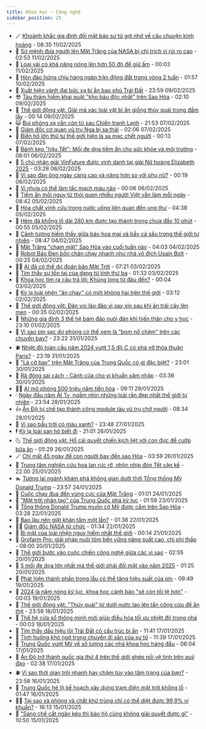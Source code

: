 ```yaml
---
title: Khoa học - Công nghệ
sidebar_position: 25
---
```


<!-- dantri-khoa-hoc-cong-nghe:START -->
- 🪄 [Khoảnh khắc gia đình đối mặt báo sư tử gợi nhớ về câu chuyện kinh hoàng](https://dantri.com.vn/khoa-hoc-cong-nghe/khoanh-khac-gia-dinh-doi-mat-bao-su-tu-goi-nho-ve-cau-chuyen-kinh-hoang-20250211152601369.htm) - 08:35 11/02/2025
- 🤭 [Sứ mệnh đưa người lên Mặt Trăng của NASA bị chỉ trích vì rủi ro cao](https://dantri.com.vn/khoa-hoc-cong-nghe/su-menh-dua-nguoi-len-mat-trang-cua-nasa-bi-chi-trich-vi-rui-ro-cao-20250211084609530.htm) - 02:53 11/02/2025
- 🐻 [Loại vải có khả năng nóng lên hơn 50 độ để giữ ấm](https://dantri.com.vn/khoa-hoc-cong-nghe/loai-vai-co-kha-nang-nong-len-hon-50-do-de-giu-am-20250209111256252.htm) - 00:03 11/02/2025
- 🥰 [Hòn đảo hứng chịu hàng ngàn trận động đất trong vòng 2 tuần](https://dantri.com.vn/khoa-hoc-cong-nghe/hon-dao-hung-chiu-hang-ngan-tran-dong-dat-trong-vong-2-tuan-20250210084052264.htm) - 01:57 10/02/2025
- 🥳 [Xuất hiện vành đai bức xạ bí ẩn bao phủ Trái Đất](https://dantri.com.vn/khoa-hoc-cong-nghe/xuat-hien-vanh-dai-buc-xa-bi-an-bao-phu-trai-dat-20250209115425087.htm) - 23:59 09/02/2025
- 😎 [Tàu thám hiểm khai quật &quot;kho báu độc nhất&quot; trên Sao Hỏa](https://dantri.com.vn/khoa-hoc-cong-nghe/tau-tham-hiem-khai-quat-kho-bau-doc-nhat-tren-sao-hoa-20250208104148832.htm) - 02:10 09/02/2025
- 🎡 [Thế giới động vật: Giải mã xác loài vật bí ẩn giống thủy quái trong đầm lầy](https://dantri.com.vn/khoa-hoc-cong-nghe/the-gioi-dong-vat-giai-ma-xac-loai-vat-bi-an-giong-thuy-quai-trong-dam-lay-20250209053320928.htm) - 00:14 09/02/2025
- 😺 [Bụi phóng xạ vẫn còn từ sau Chiến tranh Lạnh](https://dantri.com.vn/khoa-hoc-cong-nghe/bui-phong-xa-van-con-tu-sau-chien-tranh-lanh-20250208040402192.htm) - 21:53 07/02/2025
- 🌋 [Giám đốc cơ quan vũ trụ Nga bị sa thải](https://dantri.com.vn/khoa-hoc-cong-nghe/giam-doc-co-quan-vu-tru-nga-bi-sa-thai-20250207075157002.htm) - 02:06 07/02/2025
- 💯 [Biển hồ lớn thứ tư thế giới hiện là sa mạc chết người](https://dantri.com.vn/khoa-hoc-cong-nghe/bien-ho-lon-thu-tu-the-gioi-hien-la-sa-mac-chet-nguoi-20250207015033261.htm) - 00:13 07/02/2025
- 🚦 [Bánh kẹo &quot;hậu Tết&quot;: Mối đe dọa tiềm ẩn cho sức khỏe và môi trường](https://dantri.com.vn/khoa-hoc-cong-nghe/banh-keo-hau-tet-moi-de-doa-tiem-an-cho-suc-khoe-va-moi-truong-20250206113117069.htm) - 06:01 06/02/2025
- 💼 [5 chủ nhân giải VinFuture được vinh danh tại giải Nữ hoàng Elizabeth 2025](https://dantri.com.vn/khoa-hoc-cong-nghe/5-chu-nhan-giai-vinfuture-duoc-vinh-danh-tai-giai-nu-hoang-elizabeth-2025-20250206102043065.htm) - 03:28 06/02/2025
- 🐘 [Vì sao đàn ông ngày càng cao và nặng hơn so với phụ nữ?](https://dantri.com.vn/khoa-hoc-cong-nghe/vi-sao-dan-ong-ngay-cang-cao-va-nang-hon-so-voi-phu-nu-20250205161104085.htm) - 00:19 06/02/2025
- 🤗 [Vi nhựa có thể làm tắc mạch máu não](https://dantri.com.vn/khoa-hoc-cong-nghe/vi-nhua-co-the-lam-tac-mach-mau-nao-20250206005842040.htm) - 00:06 06/02/2025
- 🎃 [Tiềm ẩn mối nguy từ thói quen nhiều người Việt vẫn làm mỗi ngày](https://dantri.com.vn/khoa-hoc-cong-nghe/tiem-an-moi-nguy-tu-thoi-quen-nhieu-nguoi-viet-van-lam-moi-ngay-20250204112858770.htm) - 08:42 05/02/2025
- 🚀 [Hóa chất vĩnh cửu trong nước uống liên quan đến ung thư](https://dantri.com.vn/khoa-hoc-cong-nghe/hoa-chat-vinh-cuu-trong-nuoc-uong-lien-quan-den-ung-thu-20250205001130506.htm) - 04:38 05/02/2025
- 📝 [Hẻm đá khổng lồ dài 280 km được tạo thành trong chưa đầy 10 phút](https://dantri.com.vn/khoa-hoc-cong-nghe/hem-da-khong-lo-dai-280-km-duoc-tao-thanh-trong-chua-day-10-phut-20250205074951300.htm) - 00:55 05/02/2025
- 🐎 [Cảnh tượng hiếm thấy giữa báo hoa mai và bầy cá sấu trong thế giới tự nhiên](https://dantri.com.vn/khoa-hoc-cong-nghe/canh-tuong-hiem-thay-giua-bao-hoa-mai-va-bay-ca-sau-trong-the-gioi-tu-nhien-20250203155645644.htm) - 08:47 04/02/2025
- 🌊 [Mặt Trăng &quot;chạm mặt&quot; Sao Hỏa vào cuối tuần này](https://dantri.com.vn/khoa-hoc-cong-nghe/mat-trang-cham-mat-sao-hoa-vao-cuoi-tuan-nay-20250204094120260.htm) - 04:03 04/02/2025
- 🙉 [Robot Báo Đen bốn chân chạy nhanh như nhà vô địch Usain Bolt](https://dantri.com.vn/khoa-hoc-cong-nghe/robot-bao-den-bon-chan-chay-nhanh-nhu-nha-vo-dich-usain-bolt-20250204013514436.htm) - 00:25 04/02/2025
- 👨‍🏫 [AI đã có thể dự đoán bão Mặt Trời](https://dantri.com.vn/khoa-hoc-cong-nghe/ai-da-co-the-du-doan-bao-mat-troi-20250203071650311.htm) - 07:21 03/02/2025
- 👀 [Tìm thấy sự tồn tại của dạng từ tính thứ ba](https://dantri.com.vn/khoa-hoc-cong-nghe/tim-thay-su-ton-tai-cua-dang-tu-tinh-thu-ba-20250203073737415.htm) - 01:33 03/02/2025
- 🐲 [Khoa học tìm ra câu trả lời: Khủng long từ đâu đến?](https://dantri.com.vn/khoa-hoc-cong-nghe/khoa-hoc-tim-ra-cau-tra-loi-khung-long-tu-dau-den-20250202234154427.htm) - 00:04 03/02/2025
- 🐲 [Kỳ lạ loài nhện &quot;ăn chay&quot; có một không hai trên thế giới](https://dantri.com.vn/khoa-hoc-cong-nghe/ky-la-loai-nhen-an-chay-co-mot-khong-hai-tren-the-gioi-20250201214908485.htm) - 03:12 02/02/2025
- 🦍 [Thế giới động vật: Đàn voi lảo đảo vì say xỉn sau khi ăn trái cây lên men](https://dantri.com.vn/khoa-hoc-cong-nghe/the-gioi-dong-vat-dan-voi-lao-dao-vi-say-xin-sau-khi-an-trai-cay-len-men-20250202040030772.htm) - 00:35 02/02/2025
- 🌊 [Những gia đình 3 thế hệ bám đảo nuôi đàn khỉ hiến thân cho y học](https://dantri.com.vn/suc-khoe/nhung-gia-dinh-3-the-he-bam-dao-nuoi-dan-khi-hien-than-cho-y-hoc-20250124084842927.htm) - 23:10 01/02/2025
- 🤩 [Vì sao pin sạc dự phòng có thể xem là &quot;bom nổ chậm&quot; trên các chuyến bay?](https://dantri.com.vn/khoa-hoc-cong-nghe/vi-sao-pin-sac-du-phong-co-the-xem-la-bom-no-cham-tren-cac-chuyen-bay-20250130174210321.htm) - 23:22 31/01/2025
- ⛽️ [Nhiệt độ toàn cầu năm 2024 vượt 1,5 độ C có phá vỡ thỏa thuận Paris?](https://dantri.com.vn/khoa-hoc-cong-nghe/nhiet-do-toan-cau-nam-2024-vuot-15-do-c-co-pha-vo-thoa-thuan-paris-20250201061922982.htm) - 23:19 31/01/2025
- 🫶 [&quot;Lá cờ bay&quot; trên Mặt Trăng của Trung Quốc có gì đặc biệt?](https://dantri.com.vn/khoa-hoc-cong-nghe/la-co-bay-tren-mat-trang-cua-trung-quoc-co-gi-dac-biet-20250130194927527.htm) - 23:01 30/01/2025
- 🙉 [Rã đông sai cách - Cánh cửa cho vi khuẩn xâm nhập](https://dantri.com.vn/khoa-hoc-cong-nghe/ra-dong-sai-cach-canh-cua-cho-vi-khuan-xam-nhap-20250130103523315.htm) - 03:36 30/01/2025
- 👨‍🏫 [AI mô phỏng 500 triệu năm tiến hóa](https://dantri.com.vn/khoa-hoc-cong-nghe/ai-mo-phong-500-trieu-nam-tien-hoa-20250128095432442.htm) - 09:11 29/01/2025
- 🕯 [Ngày đầu năm Ất Tỵ, ngắm nhìn những loài rắn đẹp nhất thế giới tự nhiên](https://dantri.com.vn/khoa-hoc-cong-nghe/ngay-dau-nam-at-ty-ngam-nhin-nhung-loai-ran-dep-nhat-the-gioi-tu-nhien-20250129041128045.htm) - 23:54 28/01/2025
- 👍 [Ấn Độ tự chế tạo thành công module tàu vũ trụ chở người](https://dantri.com.vn/khoa-hoc-cong-nghe/an-do-tu-che-tao-thanh-cong-module-tau-vu-tru-cho-nguoi-20250128102535949.htm) - 08:34 28/01/2025
- 🧠 [Vì sao bầu trời có màu xanh?](https://dantri.com.vn/khoa-hoc-cong-nghe/vi-sao-bau-troi-co-mau-xanh-20250126232515291.htm) - 23:48 27/01/2025
- 🕴 [Kỳ lạ loài san hô biết đi](https://dantri.com.vn/khoa-hoc-cong-nghe/ky-la-loai-san-ho-biet-di-20250126235834844.htm) - 21:01 26/01/2025
- 🌜 [Thế giới động vật: Hổ cái quyết chiến kịch liệt với con đực để cướp bữa ăn](https://dantri.com.vn/khoa-hoc-cong-nghe/the-gioi-dong-vat-ho-cai-quyet-chien-kich-liet-voi-con-duc-de-cuop-bua-an-20250126034522646.htm) - 05:29 26/01/2025
- 🪄 [Chỉ mất 45 ngày để con người bay đến sao Hỏa](https://dantri.com.vn/khoa-hoc-cong-nghe/chi-mat-45-ngay-de-con-nguoi-bay-den-sao-hoa-20250124151150420.htm) - 03:59 26/01/2025
- 🎃 [Trung tâm nghiên cứu hoa lan rực rỡ, nhộn nhịp đón Tết cận kề](https://dantri.com.vn/khoa-hoc-cong-nghe/trung-tam-nghien-cuu-hoa-lan-ruc-ro-nhon-nhip-don-tet-can-ke-20250125101900399.htm) - 22:00 25/01/2025
- 🏊 [Tương lai ngành khám phá không gian dưới thời Tổng thống Mỹ Donald Trump](https://dantri.com.vn/khoa-hoc-cong-nghe/tuong-lai-nganh-kham-pha-khong-gian-duoi-thoi-tong-thong-my-donald-trump-20250124110123270.htm) - 23:57 24/01/2025
- 🔭 [Cuộc chạy đua đến vùng cực của Mặt Trăng](https://dantri.com.vn/khoa-hoc-cong-nghe/cuoc-chay-dua-den-vung-cuc-cua-mat-trang-20250124080132562.htm) - 01:01 24/01/2025
- 🤭 [&quot;Mặt trời nhân tạo&quot; của Trung Quốc phá kỷ lục](https://dantri.com.vn/khoa-hoc-cong-nghe/mat-troi-nhan-tao-cua-trung-quoc-pha-ky-luc-20250123072056178.htm) - 01:59 23/01/2025
- 📝 [Tổng thống Donald Trump muốn cờ Mỹ được cắm trên Sao Hỏa](https://dantri.com.vn/khoa-hoc-cong-nghe/tong-thong-donald-trump-muon-co-my-duoc-cam-tren-sao-hoa-20250121074630768.htm) - 03:28 22/01/2025
- 🌋 [Bao lâu nên giặt khăn tắm một lần?](https://dantri.com.vn/khoa-hoc-cong-nghe/bao-lau-nen-giat-khan-tam-mot-lan-20250122005024244.htm) - 01:38 22/01/2025
- 🧑‍🏫 [Giám đốc NASA từ chức](https://dantri.com.vn/khoa-hoc-cong-nghe/giam-doc-nasa-tu-chuc-20250122075003468.htm) - 01:34 22/01/2025
- 👀 [Bí mật của loài nhện nguy hiểm nhất thế giới](https://dantri.com.vn/khoa-hoc-cong-nghe/bi-mat-cua-loai-nhen-nguy-hiem-nhat-the-gioi-20250121010957737.htm) - 00:14 21/01/2025
- 🗽 [Grofarm Pro: giải pháp nuôi tôm bền vững năng suất cao, chi phí thấp](https://dantri.com.vn/khoa-hoc-cong-nghe/grofarm-pro-giai-phap-nuoi-tom-ben-vung-nang-suat-cao-chi-phi-thap-20250120120632445.htm) - 08:00 20/01/2025
- 🦩 [Thế giới bước vào cuộc chiến công nghệ giữa các vì sao](https://dantri.com.vn/khoa-hoc-cong-nghe/the-gioi-buoc-vao-cuoc-chien-cong-nghe-giua-cac-vi-sao-20250119065653036.htm) - 02:55 20/01/2025
- 🦍 [5 mối đe dọa lớn nhất mà thế giới phải đối mặt vào năm 2025](https://dantri.com.vn/khoa-hoc-cong-nghe/5-moi-de-doa-lon-nhat-ma-the-gioi-phai-doi-mat-vao-nam-2025-20250120073037556.htm) - 01:25 20/01/2025
- 🤖 [Phát hiện thành phần trong lẩu có thể tăng hiệu suất của pin](https://dantri.com.vn/khoa-hoc-cong-nghe/phat-hien-thanh-phan-trong-lau-co-the-tang-hieu-suat-cua-pin-20250119102058196.htm) - 09:49 19/01/2025
- 🔭 [2024 là năm nóng kỷ lục, khoa học cảnh báo &quot;sẽ còn tồi tệ hơn&quot;](https://dantri.com.vn/khoa-hoc-cong-nghe/2024-la-nam-nong-ky-luc-khoa-hoc-canh-bao-se-con-toi-te-hon-20250118025305677.htm) - 00:03 19/01/2025
- 👺 [Thế giới động vật: &quot;Thủy quái&quot; từ dưới nước lao lên tấn công cừu để ăn thịt](https://dantri.com.vn/khoa-hoc-cong-nghe/the-gioi-dong-vat-thuy-quai-tu-duoi-nuoc-lao-len-tan-cong-cuu-de-an-thit-20250119022241585.htm) - 23:59 18/01/2025
- 🤖 [Thế hệ cửa sổ thông minh mới giúp điều hòa tối ưu nhiệt độ trong nhà](https://dantri.com.vn/khoa-hoc-cong-nghe/the-he-cua-so-thong-minh-moi-giup-dieu-hoa-toi-uu-nhiet-do-trong-nha-20250118030142601.htm) - 00:03 18/01/2025
- 🌮 [Tìm thấy dấu hiệu lõi Trái Đất có cấu trúc bí ẩn](https://dantri.com.vn/khoa-hoc-cong-nghe/tim-thay-dau-hieu-loi-trai-dat-co-cau-truc-bi-an-20250116221137113.htm) - 11:41 17/01/2025
- 💼 [Tình huống khó ngờ trong chuyến đi săn của sư tử](https://dantri.com.vn/khoa-hoc-cong-nghe/tinh-huong-kho-ngo-trong-chuyen-di-san-cua-su-tu-20250116163115115.htm) - 11:39 17/01/2025
- 🎃 [Trung Quốc vượt Mỹ về số lượng các nhà khoa học hàng đầu](https://dantri.com.vn/khoa-hoc-cong-nghe/trung-quoc-vuot-my-ve-so-luong-cac-nha-khoa-hoc-hang-dau-20250117120621849.htm) - 06:04 17/01/2025
- 💫 [Ấn Độ trở thành quốc gia thứ 4 trên thế giới ghép nối vệ tinh trên quỹ đạo](https://dantri.com.vn/khoa-hoc-cong-nghe/an-do-tro-thanh-quoc-gia-thu-4-tren-the-gioi-ghep-noi-ve-tinh-tren-quy-dao-20250117090828528.htm) - 02:38 17/01/2025
- ⛽️ [Vì sao thời gian trôi nhanh hay chậm tùy vào tâm trạng của bạn?](https://dantri.com.vn/khoa-hoc-cong-nghe/vi-sao-thoi-gian-troi-nhanh-hay-cham-tuy-vao-tam-trang-cua-ban-20250116235619496.htm) - 23:58 16/01/2025
- 💼 [Trung Quốc hé lộ kế hoạch xây dựng trạm điện mặt trời khổng lồ](https://dantri.com.vn/khoa-hoc-cong-nghe/trung-quoc-he-lo-ke-hoach-xay-dung-tram-dien-mat-troi-khong-lo-20250116083945316.htm) - 01:47 16/01/2025
- 🧑‍💻 [Tại sao xà phòng và chất khử trùng chỉ có thể diệt được 99,9% vi khuẩn?](https://dantri.com.vn/khoa-hoc-cong-nghe/tai-sao-xa-phong-va-chat-khu-trung-chi-co-the-diet-duoc-999-vi-khuan-20250115160106659.htm) - 16:13 15/01/2025
- 🧰 [&quot;Sáng chế cất ngăn kéo thì bảo hộ cũng không giải quyết được gì&quot;](https://dantri.com.vn/khoa-hoc-cong-nghe/sang-che-cat-ngan-keo-thi-bao-ho-cung-khong-giai-quyet-duoc-gi-20250115174918324.htm) - 10:50 15/01/2025<!-- dantri-khoa-hoc-cong-nghe:END -->
